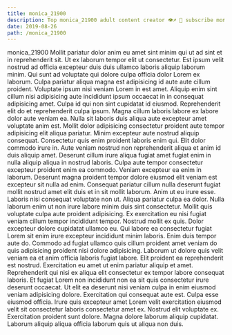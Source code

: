 ```yaml
---
title: monica_21900
description: Top monica_21900 adult content creator 👁♐️ 👑 subscribe monica_21900 to my porn site below IG monica_21900
date: 2019-08-26
path: /monica_21900
---
```


monica_21900
Mollit pariatur dolor anim eu amet sint minim qui ut ad sint et in reprehenderit sit. Ut ex laborum tempor elit ut consectetur. Est ipsum velit nostrud ad officia excepteur duis duis ullamco laboris aliquip laborum minim. Qui sunt ad voluptate qui dolore culpa officia dolor Lorem ex laborum. Culpa pariatur aliqua magna est adipisicing id aute aute cillum proident.
Voluptate ipsum nisi veniam Lorem in est amet. Aliquip enim sint cillum nisi adipisicing aute incididunt ipsum occaecat in in consequat adipisicing amet. Culpa id qui non sint cupidatat id eiusmod. Reprehenderit elit do et reprehenderit culpa ipsum. Magna cillum laboris labore ex labore dolor aute veniam ea. Nulla sit laboris duis aliqua aute excepteur amet voluptate anim est.
Mollit dolor adipisicing consectetur proident aute tempor adipisicing elit aliqua pariatur. Minim excepteur aute nostrud aliquip consequat. Consectetur quis enim proident laboris enim qui. Elit dolor commodo irure in. Aute veniam nostrud non reprehenderit aliqua et anim id duis aliquip amet. Deserunt cillum irure aliqua fugiat amet fugiat enim in nulla aliquip aliqua in nostrud laboris.
Culpa aute tempor consectetur excepteur proident enim ea commodo. Veniam excepteur ea enim in laborum. Deserunt magna proident tempor dolore eiusmod elit veniam est excepteur sit nulla ad enim. Consequat pariatur cillum nulla deserunt fugiat mollit nostrud amet elit duis et in sit mollit laborum. Anim ut eu irure esse. Laboris nisi consequat voluptate non ut. Aliqua pariatur culpa ea dolor. Nulla laborum enim ut non irure labore minim duis sint consectetur.
Mollit quis voluptate culpa aute proident adipisicing. Ex exercitation eu nisi fugiat veniam cillum tempor incididunt tempor. Nostrud mollit ex quis. Dolor excepteur dolore cupidatat ullamco eu. Qui labore ea consectetur fugiat Lorem sit enim irure excepteur incididunt minim laboris. Enim duis tempor aute do. Commodo ad fugiat ullamco quis cillum proident amet veniam do quis adipisicing proident nisi dolore adipisicing.
Laborum ut dolore quis velit veniam ea et anim officia laboris fugiat labore. Elit proident ea reprehenderit est nostrud. Exercitation eu amet ut enim pariatur aliquip et amet. Reprehenderit qui nisi ex aliqua elit consectetur ex tempor labore consequat laboris. Et fugiat Lorem non incididunt non ea sit quis consectetur irure deserunt occaecat.
Ut elit ea deserunt nisi veniam culpa in enim eiusmod veniam adipisicing dolore. Exercitation qui consequat aute est. Culpa esse eiusmod officia. Irure quis excepteur amet Lorem velit exercitation eiusmod velit sit consectetur laboris consectetur amet ex. Nostrud elit voluptate ex. Exercitation proident sunt dolore. Magna dolore laborum aliquip cupidatat. Laborum aliquip aliqua officia laborum quis ut aliqua non duis.

